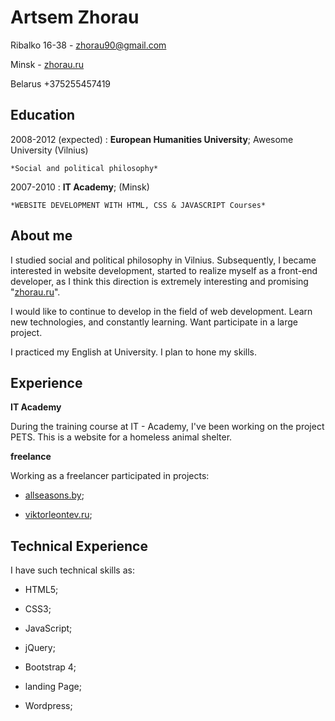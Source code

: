 Artsem Zhorau
============

Ribalko 16-38 -                    zhorau90@gmail.com

Minsk -                         [zhorau.ru](https://zhorau.ru)

Belarus                                +375255457419


Education
---------

2008-2012 (expected)
:   **European Humanities University**; Awesome University (Vilnius)

    *Social and political philosophy*

2007-2010
:   **IT Academy**; (Minsk)

    *WEBSITE DEVELOPMENT WITH HTML, CSS & JAVASCRIPT Courses*

About me
----------

I studied social and political philosophy in Vilnius. Subsequently, I became interested in website development, started to realize myself as a front-end developer, as I think this direction is extremely interesting and promising "[zhorau.ru](https://zhorau.ru)".

I would like to continue to develop in the field of web development. Learn new technologies, and constantly learning. Want participate in a large project.

I practiced my English at University. I plan to hone my skills.


Experience
----------

**IT Academy**

During the training course at IT - Academy, I've been working on the project PETS. This is a website for a homeless animal shelter.

**freelance**

Working as a freelancer participated in projects:

 * [allseasons.by](https://allseasons.by);

 * [viktorleontev.ru](https://viktorleontev.ru);

Technical Experience
--------------------

I have such technical skills as:

 * HTML5;

 * CSS3;

 * JavaScript;

 * jQuery;

 * Bootstrap 4;

 * landing Page;

 * Wordpress;
